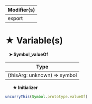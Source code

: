 | Modifier(s)                            |
|----------------------------------------|
| export |

# &#9733; Variable(s)

&nbsp;&nbsp; **&#10148; Symbol&#95;valueOf**

| Type                        |
|-----------------------------|
| (thisArg: unknown) =&gt; symbol |

&nbsp;&nbsp;&nbsp;&nbsp;&nbsp; **&#9733; Initializer**

```ts
uncurryThis(Symbol.prototype.valueOf)
```